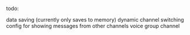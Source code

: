 todo:

data saving (currently only saves to memory)
dynamic channel switching
config for showing messages from other channels
voice group channel